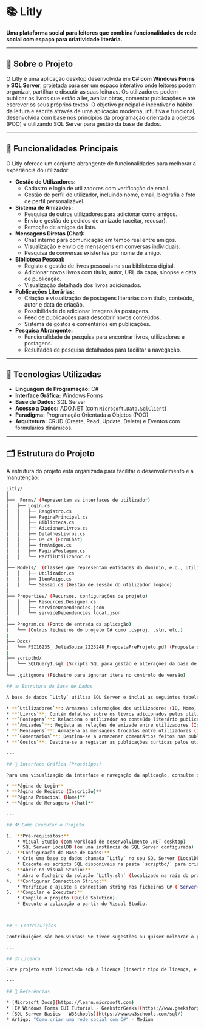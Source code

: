 # 📚 Litly

**Uma plataforma social para leitores que combina funcionalidades de rede social com espaço para criatividade literária.**

---

## 📖 Sobre o Projeto

O Litly é uma aplicação desktop desenvolvida em **C# com Windows Forms** e **SQL Server**, projetada para ser um espaço interativo onde leitores podem organizar, partilhar e discutir as suas leituras. Os utilizadores podem publicar os livros que estão a ler, avaliar obras, comentar publicações e até escrever os seus próprios textos. O objetivo principal é incentivar o hábito da leitura e escrita através de uma aplicação moderna, intuitiva e funcional, desenvolvida com base nos princípios da programação orientada a objetos (POO) e utilizando SQL Server para gestão da base de dados.

---

## 🚀 Funcionalidades Principais

O Litly oferece um conjunto abrangente de funcionalidades para melhorar a experiência do utilizador:

* **Gestão de Utilizadores:**
    * Cadastro e login de utilizadores com verificação de email.
    * Gestão de perfil de utilizador, incluindo nome, email, biografia e foto de perfil personalizável.
* **Sistema de Amizades:**
    * Pesquisa de outros utilizadores para adicionar como amigos.
    * Envio e gestão de pedidos de amizade (aceitar, recusar).
    * Remoção de amigos da lista.
* **Mensagens Diretas (Chat):**
    * Chat interno para comunicação em tempo real entre amigos.
    * Visualização e envio de mensagens em conversas individuais.
    * Pesquisa de conversas existentes por nome de amigo.
* **Biblioteca Pessoal:**
    * Registo e gestão de livros pessoais na sua biblioteca digital.
    * Adicionar novos livros com título, autor, URL da capa, sinopse e data de publicação.
    * Visualização detalhada dos livros adicionados.
* **Publicações Literárias:**
    * Criação e visualização de postagens literárias com título, conteúdo, autor e data de criação.
    * Possibilidade de adicionar imagens às postagens.
    * Feed de publicações para descobrir novos conteúdos.
    * Sistema de gostos e comentários em publicações.
* **Pesquisa Abrangente:**
    * Funcionalidade de pesquisa para encontrar livros, utilizadores e postagens.
    * Resultados de pesquisa detalhados para facilitar a navegação.

---

## 🧰 Tecnologias Utilizadas

* **Linguagem de Programação:** C#
* **Interface Gráfica:** Windows Forms
* **Base de Dados:** SQL Server
* **Acesso a Dados:** ADO.NET (com `Microsoft.Data.SqlClient`)
* **Paradigma:** Programação Orientada a Objetos (POO)
* **Arquitetura:** CRUD (Create, Read, Update, Delete) e Eventos com formulários dinâmicos.

---

## 🗂 Estrutura do Projeto

A estrutura do projeto está organizada para facilitar o desenvolvimento e a manutenção:


```bash
Litly/
│
├──  Forms/ (Representam as interfaces de utilizador)
│   ├── Login.cs
│   │   ├── Resgistro.cs
│   │   ├── PaginaPrincipal.cs
│   │   ├── Biblioteca.cs
│   │   ├── AdicionarLivros.cs
│   │   ├── DetalhesLivros.cs
│   │   ├── DM.cs (FormChat)
│   │   ├── frmAmigos.cs
│   │   ├── PaginaPostagem.cs
│   │   └── PerfilUtilizador.cs
│
├── Models/  (Classes que representam entidades do domínio, e.g., Utilizador, ItemAmigo)
│   │   ├── Utilizador.cs
│   │   ├── ItemAmigo.cs
│   │   └── Sessao.cs (Gestão de sessão do utilizador logado)
│
├── Properties/ (Recursos, configurações de projeto)
│   │   ├── Resources.Designer.cs
│   │   ├── serviceDependencies.json
│   │   └── serviceDependencies.local.json
│
├── Program.cs (Ponto de entrada da aplicação)
│   └── (Outros ficheiros do projeto C# como .csproj, .sln, etc.)
|
├── Docs/
│   └── PSI1623S_ JuliaSouza_2223248_PropostaPreProjeto.pdf (Proposta de pré-projeto com detalhes e protótipos)
|
├── scriptbd/
│   └── SQLQuery1.sql (Scripts SQL para gestão e alterações da base de dados)
│
└── .gitignore (Ficheiro para ignorar itens no controlo de versão)

## 📊 Estrutura da Base de Dados

A base de dados `Litly` utiliza SQL Server e inclui as seguintes tabelas principais para suportar as funcionalidades da aplicação:

* **`Utilizadores`**: Armazena informações dos utilizadores (ID, Nome, Email, PalavraPasse, DataCriacao, ImagemPerfil).
* **`Livros`**: Contém detalhes sobre os livros adicionados pelos utilizadores (ID, Titulo, Autor, Genero, AnoPublicacao, CapaURL, Sinopse, IdUtilizador - FK para `Utilizadores`).
* **`Postagens`**: Relaciona o utilizador ao conteúdo literário publicado (Id, Titulo, Autor, Conteudo, DataCriacao, IdUtilizador - FK para `Utilizadores`, Imagem).
* **`Amizades`**: Regista as relações de amizade entre utilizadores (IdSolicitante, IdAceito, Status - 'Pendente' ou 'Aceite').
* **`Mensagens`**: Armazena as mensagens trocadas entre utilizadores (IdRemetente, IdDestinatario, Texto, DataEnvio).
* **`Comentários`**: Destina-se a armazenar comentários feitos nas publicações (ID, IdPublicacao - FK, IdUtilizador - FK, Texto, DataComentario).
* **`Gostos`**: Destina-se a registar as publicações curtidas pelos utilizadores.

---

## 🎨 Interface Gráfica (Protótipos)

Para uma visualização da interface e navegação da aplicação, consulte o documento de proposta de pré-projeto disponível em `Docs/PSI1623S_ JuliaSouza_2223248_PropostaPreProjeto.pdf`. Este documento inclui protótipos para as seguintes telas:

* **Página de Login**
* **Página de Registo (Inscrição)**
* **Página Principal (Home)**
* **Página de Mensagens (Chat)**

---

## 🛠 Como Executar o Projeto

1.  **Pré-requisitos:**
    * Visual Studio (com workload de desenvolvimento .NET desktop)
    * SQL Server LocalDB (ou uma instância de SQL Server configurada)
2.  **Configuração da Base de Dados:**
    * Crie uma base de dados chamada `Litly` no seu SQL Server (LocalDB).
    * Execute os scripts SQL disponíveis na pasta `scriptbd/` para criar as tabelas e aplicar quaisquer alterações necessárias.
3.  **Abrir no Visual Studio:**
    * Abra o ficheiro da solução `Litly.sln` (localizado na raiz do projeto) no Visual Studio.
4.  **Configurar Connection String:**
    * Verifique e ajuste a connection string nos ficheiros C# (`Server=(localdb)\\MSSQLLocalDB;Database=Litly;Trusted_Connection=True;`) para corresponder à sua configuração de SQL Server, se necessário.
5.  **Compilar e Executar:**
    * Compile o projeto (Build Solution).
    * Execute a aplicação a partir do Visual Studio.

---

## ✨ Contribuições

Contribuições são bem-vindas! Se tiver sugestões ou quiser melhorar o projeto, sinta-se à vontade para abrir uma *issue* ou enviar um *pull request*.

---

## ⚖️ Licença

Este projeto está licenciado sob a licença [inserir tipo de licença, e.g., MIT License]. (Se aplicável)

---

## 🔗 Referências

* [Microsoft Docs](https://learn.microsoft.com)
* [C# Windows Forms GUI Tutorial - GeeksforGeeks](https://www.geeksforgeeks.org/c-sharp-windows-forms-gui-tutorial/)
* [SQL Server Basics - W3Schools](https://www.w3schools.com/sql/)
* Artigo: "Como criar uma rede social com C#" - Medium


